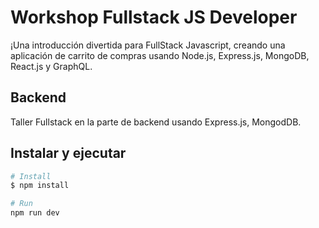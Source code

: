 # Workshop Fullstack JS Developer

¡Una introducción divertida para FullStack Javascript, creando una aplicación de carrito de compras usando Node.js, Express.js, MongoDB, React.js y GraphQL.

## Backend
Taller Fullstack en la parte de backend usando Express.js, MongodDB.

## Instalar y ejecutar
```bash
# Install
$ npm install

# Run
npm run dev
```
